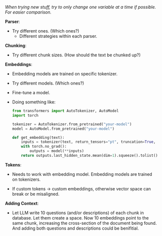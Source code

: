 *When trying new stuff, try to only change one variable at a time if possible. For easier comparison.*

**Parser**:
  + Try different ones. (Which ones?)
      - Different strategies within each parser.

**Chunking**:
  + Try different chunk sizes. (How should the text be chunked up?)

**Embeddings**:
  + Embedding models are trained on specific tokenizer.
    
  + Try different models. (Which ones?)
  
  + Fine-tune a model.

  + Doing something like:
    ```python
    from transformers import AutoTokenizer, AutoModel
    import torch
    
    tokenizer = AutoTokenizer.from_pretrained("your-model")
    model = AutoModel.from_pretrained("your-model")
    
    def get_embedding(text):
        inputs = tokenizer(text, return_tensors="pt", truncation=True, max_length=512)
        with torch.no_grad():
            outputs = model(**inputs)
        return outputs.last_hidden_state.mean(dim=1).squeeze().tolist()
    ```
**Tokens**:
  + Needs to work with embedding model. Embedding models are trained on tokenizers.
  
  + If custom tokens -> custom embeddings, otherwise vector space can break or be misaligned.

**Adding Context**:
  + Let LLM write 10 questions (and/or descriptions) of each chunk in database. Let them create a space.
    Now 10 embeddings point to the same chunk, increasing the cross-section of the document being found.
    And adding both questions and descriptions could be benifitial.

